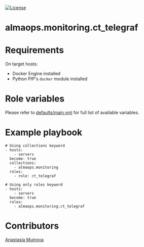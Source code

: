 [![License](https://img.shields.io/badge/license-MIT%20License-brightgreen.svg)](./LICENSE)
# almaops.monitoring.ct_telegraf

# Requirements
On target hosts:
- Docker Engine installed
- Python PIP's `docker` module installed

# Role variables
Please refer to [defaults/main.yml](./defaults/main.yml) for full list of available variables. 

# Example playbook
```
# Using collections keyword
- hosts:
    - servers
  become: true
  collections:
    - almaops.monitoring
  roles:
    - role: ct_telegraf

# Using only roles keyword
- hosts:
    - servers
  become: true
  roles:
    - almaops.monitoring.ct_telegraf
```

# Contributors
[Anastasia Muinova](muinova@yandex.ru)
